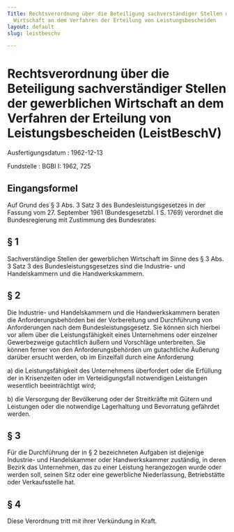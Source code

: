 ```yaml
---
Title: Rechtsverordnung über die Beteiligung sachverständiger Stellen der gewerblichen
  Wirtschaft an dem Verfahren der Erteilung von Leistungsbescheiden
layout: default
slug: leistbeschv

---
```


# Rechtsverordnung über die Beteiligung sachverständiger Stellen der gewerblichen Wirtschaft an dem Verfahren der Erteilung von Leistungsbescheiden (LeistBeschV)

Ausfertigungsdatum
:   1962-12-13

Fundstelle
:   BGBl I: 1962, 725



## Eingangsformel

Auf Grund des § 3 Abs. 3 Satz 3 des Bundesleistungsgesetzes in der
Fassung vom 27. September 1961 (Bundesgesetzbl. I S. 1769) verordnet
die Bundesregierung mit Zustimmung des Bundesrates:


## § 1

Sachverständige Stellen der gewerblichen Wirtschaft im Sinne des § 3
Abs. 3 Satz 3 des Bundesleistungsgesetzes sind die Industrie- und
Handelskammern und die Handwerkskammern.


## § 2

Die Industrie- und Handelskammern und die Handwerkskammern beraten die
Anforderungsbehörden bei der Vorbereitung und Durchführung von
Anforderungen nach dem Bundesleistungsgesetz. Sie können sich hierbei
vor allem über die Leistungsfähigkeit eines Unternehmens oder
einzelner Gewerbezweige gutachtlich äußern und Vorschläge
unterbreiten. Sie können ferner von den Anforderungsbehörden um
gutachtliche Äußerung darüber ersucht werden, ob im Einzelfall durch
eine Anforderung

a)  die Leistungsfähigkeit des Unternehmens überfordert oder die Erfüllung
    der in Krisenzeiten oder im Verteidigungsfall notwendigen Leistungen
    wesentlich beeinträchtigt wird;


b)  die Versorgung der Bevölkerung oder der Streitkräfte mit Gütern und
    Leistungen oder die notwendige Lagerhaltung und Bevorratung gefährdet
    werden.





## § 3

Für die Durchführung der in § 2 bezeichneten Aufgaben ist diejenige
Industrie- und Handelskammer oder Handwerkskammer zuständig, in deren
Bezirk das Unternehmen, das zu einer Leistung herangezogen wurde oder
werden soll, seinen Sitz oder eine gewerbliche Niederlassung,
Betriebstätte oder Verkaufsstelle hat.


## § 4

Diese Verordnung tritt mit ihrer Verkündung in Kraft.

